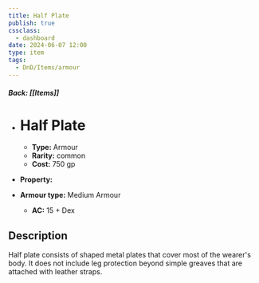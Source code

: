```yaml
---
title: Half Plate
publish: true
cssclass:
  - dashboard
date: 2024-06-07 12:00
type: item
tags:
  - DnD/Items/armour
---
```


##### Back: [[Items]]

- # Half Plate

    - **Type:** Armour
    - **Rarity:** common
    - **Cost:** 750 gp
- **Property:** 
- **Armour type:** Medium Armour
    - **AC:** 15 + Dex

## Description 

Half plate consists of shaped metal plates that cover most of the wearer's body. It does not include leg protection beyond simple greaves that are attached with leather straps. 
